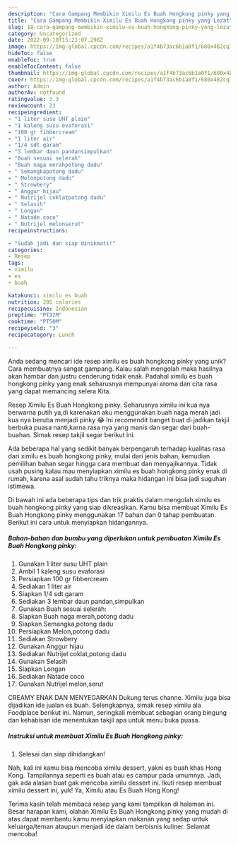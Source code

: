 ```yaml
---
description: "Cara Gampang Membikin Ximilu Es Buah Hongkong pinky yang Lezat"
title: "Cara Gampang Membikin Ximilu Es Buah Hongkong pinky yang Lezat"
slug: 18-cara-gampang-membikin-ximilu-es-buah-hongkong-pinky-yang-lezat
category: Uncategorized
date: 2022-09-10T15:21:07.298Z
image: https://img-global.cpcdn.com/recipes/a1f4b73ac6b1a0f1/680x482cq70/ximilu-es-buah-hongkong-pinky-foto-resep-utama.jpg
hideToc: false
enableToc: true
enableTocContent: false
thumbnail: https://img-global.cpcdn.com/recipes/a1f4b73ac6b1a0f1/680x482cq70/ximilu-es-buah-hongkong-pinky-foto-resep-utama.jpg
cover: https://img-global.cpcdn.com/recipes/a1f4b73ac6b1a0f1/680x482cq70/ximilu-es-buah-hongkong-pinky-foto-resep-utama.jpg
author: Admin
authorAv: notfound
ratingvalue: 3.3
reviewcount: 23
recipeingredient:
- "1 liter susu UHT plain"
- "1 kaleng susu evaforasi"
- "100 gr fibbercream"
- "1 liter air"
- "1/4 sdt garam"
- "3 lembar daun pandansimpulkan"
- "Buah sesuai selerah"
- "Buah naga merahpotong dadu"
- " Semangkapotong dadu"
- " Melonpotong dadu"
- " Strowbery"
- " Anggur hijau"
- " Nutrijel coklatpotong dadu"
- " Selasih"
- " Longan"
- " Natade coco"
- " Nutrijel melonserut"
recipeinstructions:

- "Sudah jadi dan siap dinikmati!"
categories:
- Resep
tags:
- ximilu
- es
- buah

katakunci: ximilu es buah 
nutrition: 285 calories
recipecuisine: Indonesian
preptime: "PT32M"
cooktime: "PT50M"
recipeyield: "3"
recipecategory: Lunch

---
```





Anda sedang mencari ide resep ximilu es buah hongkong pinky yang unik? Cara membuatnya sangat gampang. Kalau salah mengolah maka hasilnya akan hambar dan justru cenderung tidak enak. Padahal ximilu es buah hongkong pinky yang enak seharusnya mempunyai aroma dan cita rasa yang dapat memancing selera Kita.





Resep Ximilu Es Buah Hongkong pinky. Seharusnya ximilu ini kua nya berwarna putih ya,di karenakan aku menggunakan buah naga merah jadi kua nya beruba menjadi pinky 😂 Ini recomendit banget buat di jadikan takjil berbuka puasa nanti,karna rasa nya yang manis dan segar dari buah-buahan. Simak resep takjil segar berikut ini.

Ada beberapa hal yang sedikit banyak berpengaruh terhadap kualitas rasa dari ximilu es buah hongkong pinky, mulai dari jenis bahan, kemudian pemilihan bahan segar hingga cara membuat dan menyajikannya. Tidak usah pusing kalau mau menyiapkan ximilu es buah hongkong pinky enak di rumah, karena asal sudah tahu triknya maka hidangan ini bisa jadi suguhan istimewa.






Di bawah ini ada beberapa tips dan trik praktis dalam mengolah ximilu es buah hongkong pinky yang siap dikreasikan. Kamu bisa membuat Ximilu Es Buah Hongkong pinky menggunakan 17 bahan dan 0 tahap pembuatan. Berikut ini cara untuk menyiapkan hidangannya.

<!--inarticleads1-->

##### Bahan-bahan dan bumbu yang diperlukan untuk pembuatan Ximilu Es Buah Hongkong pinky:

1. Gunakan 1 liter susu UHT plain
1. Ambil 1 kaleng susu evaforasi
1. Persiapkan 100 gr fibbercream
1. Sediakan 1 liter air
1. Siapkan 1/4 sdt garam
1. Sediakan 3 lembar daun pandan,simpulkan
1. Gunakan Buah sesuai selerah:
1. Siapkan Buah naga merah,potong dadu
1. Siapkan  Semangka,potong dadu
1. Persiapkan  Melon,potong dadu
1. Sediakan  Strowbery
1. Gunakan  Anggur hijau
1. Sediakan  Nutrijel coklat,potong dadu
1. Gunakan  Selasih
1. Siapkan  Longan
1. Sediakan  Natade coco
1. Gunakan  Nutrijel melon,serut


CREAMY ENAK DAN MENYEGARKAN Dukung terus channe. Ximilu juga bisa dijadikan ide jualan es buah. Selengkapnya, simak resep ximilu ala Foodplace berikut ini. Namun, seringkali membuat sebagian orang bingung dan kehabisan ide menentukan takjil apa untuk menu buka puasa. 

<!--inarticleads2-->

##### Instruksi untuk membuat Ximilu Es Buah Hongkong pinky:


1. Selesai dan siap dihidangkan!

Nah, kali ini kamu bisa mencoba ximilu dessert, yakni es buah khas Hong Kong. Tampilannya seperti es buah atau es campur pada umumnya. Jadi, gak ada alasan buat gak mencoba ximilu dessert ini. Ikuti resep membuat ximilu dessert ini, yuk! Ya, Ximilu atau Es Buah Hong Kong! 

Terima kasih telah membaca resep yang kami tampilkan di halaman ini. Besar harapan kami, olahan Ximilu Es Buah Hongkong pinky yang mudah di atas dapat membantu kamu menyiapkan makanan yang sedap untuk keluarga/teman ataupun menjadi ide dalam berbisnis kuliner. Selamat mencoba!
